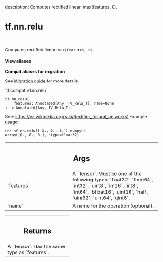 description: Computes rectified linear: max(features, 0).

<div itemscope itemtype="http://developers.google.com/ReferenceObject">
<meta itemprop="name" content="tf.nn.relu" />
<meta itemprop="path" content="Stable" />
</div>

# tf.nn.relu

<!-- Insert buttons and diff -->

<table class="tfo-notebook-buttons tfo-api nocontent" align="left">

</table>



Computes rectified linear: `max(features, 0)`.


<section class="expandable">
  <h4 class="showalways">View aliases</h4>
  <p>
<b>Compat aliases for migration</b>
<p>See
<a href="https://www.tensorflow.org/guide/migrate">Migration guide</a> for
more details.</p>
<p>`tf.compat.v1.nn.relu`</p>
</p>
</section>

<pre class="devsite-click-to-copy prettyprint lang-py tfo-signature-link">
<code>tf.nn.relu(
    features: Annotated[Any, TV_Relu_T], name=None
) -> Annotated[Any, TV_Relu_T]
</code></pre>



<!-- Placeholder for "Used in" -->

See: https://en.wikipedia.org/wiki/Rectifier_(neural_networks)
Example usage:
```
>>> tf.nn.relu([-2., 0., 3.]).numpy()
array([0., 0., 3.], dtype=float32)
```

<!-- Tabular view -->
 <table class="responsive fixed orange">
<colgroup><col width="214px"><col></colgroup>
<tr><th colspan="2"><h2 class="add-link">Args</h2></th></tr>

<tr>
<td>
`features`<a id="features"></a>
</td>
<td>
A `Tensor`. Must be one of the following types: `float32`, `float64`, `int32`, `uint8`, `int16`, `int8`, `int64`, `bfloat16`, `uint16`, `half`, `uint32`, `uint64`, `qint8`.
</td>
</tr><tr>
<td>
`name`<a id="name"></a>
</td>
<td>
A name for the operation (optional).
</td>
</tr>
</table>



<!-- Tabular view -->
 <table class="responsive fixed orange">
<colgroup><col width="214px"><col></colgroup>
<tr><th colspan="2"><h2 class="add-link">Returns</h2></th></tr>
<tr class="alt">
<td colspan="2">
A `Tensor`. Has the same type as `features`.
</td>
</tr>

</table>

